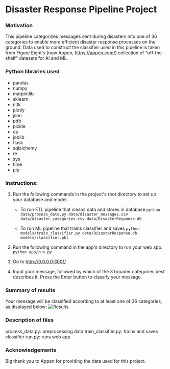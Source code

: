 # Disaster Response Pipeline Project

### Motivation

This pipeline categorizes messages sent during disasters into one of 36 categories to enable more efficient disaster response processes on the ground. Data used to construct the classifier used in this pipeline is taken from Figure Eight's (now Appen, https://appen.com/) collection of "off-the-shelf" datasets for AI and ML.

### Python libraries used

- pandas
- numpy
- matplotlib
- sklearn
- nltk
- plotly
- json
- pdb
- pickle
- os
- joblib
- flask
- sqlalchemy
- re
- sys
- time
- pip

### Instructions:
1. Run the following commands in the project's root directory to set up your database and model.

    - To run ETL pipeline that cleans data and stores in database
        `python data/process_data.py data/disaster_messages.csv data/disaster_categories.csv data/DisasterResponse.db`
        
    - To run ML pipeline that trains classifier and saves
        `python models/train_classifier.py data/DisasterResponse.db models/classifier.pkl`

2. Run the following command in the app's directory to run your web app.
    `python app/run.py`

3. Go to http://0.0.0.0:3001/

4. Input your message, followed by which of the 3 broader categories best describes it. Press the Enter button to classify your message.


### Summary of results

Your message will be classified according to at least one of 36 categories, as displayed below:
![Results](file:///Users/alexsiebelmckenna/Desktop/DR_results.png)


### Description of files

process_data.py: preprocessing data
train_classifier.py: trains and saves classifier
run.py: runs web app

### Acknowledgements

Big thank you to Appen for providing the data used for this project.
